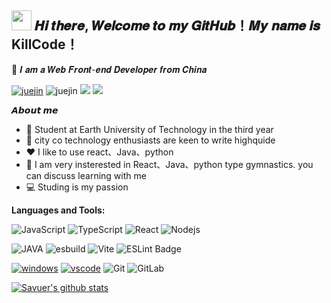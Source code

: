 <h2 ><img src="https://cdn.jsdelivr.net/gh/dmego/images/img/Hi.gif" height="32" /> 𝑯𝒊 𝒕𝒉𝒆𝒓𝒆, 𝑾𝒆𝒍𝒄𝒐𝒎𝒆 𝒕𝒐 𝒎𝒚 𝑮𝒊𝒕𝑯𝒖𝒃！𝑴𝒚 𝒏𝒂𝒎𝒆 𝒊𝒔 KillCode！</h2>

🤝 𝑰 𝒂𝒎 𝒂 𝑾𝒆𝒃 𝑭𝒓𝒐𝒏𝒕-𝒆𝒏𝒅 𝑫𝒆𝒗𝒆𝒍𝒐𝒑𝒆𝒓 𝒇𝒓𝒐𝒎 𝑪𝒉𝒊𝒏𝒂

<p>
  <a href=" "><img src="https://img.shields.io/badge/Hker-blue" alt="juejin"></a>
  <img src="https://img.shields.io/badge/weChat-Ljc--10c-brightgreen" alt="juejin">
  <img  src="https://img.shields.io/badge/any_text-you_like-blue"></img>
  <img src="https://img.shields.io/badge/just%20the%20message-8A2BE2"</img>
</p>

**𝘼𝙗𝙤𝙪𝙩 𝙢𝙚**

- 🏫 Student at Earth University of Technology in the third year
- 💼 city co technology enthusiasts are keen to write highquide
- ❤️ I like to use react、Java、python
- 🧩 I am very insterested in React、Java、python type gymnastics. you can discuss  learning with me
- 💻 Studing  is my passion

**Languages and Tools:**  


![JavaScript](https://img.shields.io/badge/-JavaScript-%23F7DF1C?style=flat-square&logo=javascript&logoColor=000000&labelColor=%23F7DF1C&color=%23FFCE5A)
![TypeScript](https://img.shields.io/badge/-TypeScript-007ACC?style=flat-square&logo=typescript&logoColor=white)
![React](https://img.shields.io/badge/-React-%23282C34?style=flat-square&logo=react)
![Nodejs](https://img.shields.io/badge/-Node.js-%23282C34?style=flat-square&logo=node.js)

![JAVA](https://img.shields.io/badge/-Rollup-%23EC4A3F?style=flat-square&logo=rollupdotjs&logoColor=ffffff)
![esbuild](https://img.shields.io/badge/esbuild-FFCF00?logo=esbuild&logoColor=000&style=flat-square)
![Vite](https://img.shields.io/badge/Vite-646CFF?logo=vite&logoColor=fff&style=flat-square)
![ESLint Badge](https://img.shields.io/badge/ESLint-4B32C3?logo=eslint&logoColor=fff&style=flat-square)

[![windows](https://img.shields.io/badge/Windows-10-4e9eee?style=flat-square&logo=windows&logoColor=ffffff)](https://www.microsoft.com/windows/windows-10)
[![vscode](https://img.shields.io/badge/IDE-VSCode-blue?style=flat-square&logo=visual-studio-code&logoColor=ffffff)](https://code.visualstudio.com/)
![Git](https://img.shields.io/badge/-Git-%23F05032?style=flat-square&logo=git&logoColor=%23ffffff)
![GitLab](https://img.shields.io/badge/-GitLab-FCA121?style=flat-square&logo=gitlab)

<a href="https://github.com/Hashmite"><img src="https://github-readme-stats.vercel.app/api?username=Hashmite&show_icons=true&theme=radical"  alt="Savuer's github stats" data-canonical-src="https://github-readme-stats.vercel.app/api?username=Hashmite&show_icons=true&theme=radical" style="max-width:100%;">
</a>
<br/>
   <a href="https://visitor-badge.glitch.me/badge?page_id=Hashmite&left_color=green&right_color=red"><img src="https://visitor-badge.glitch.me/badge?page_id=Hashmite&right_color=red" alt=""></a>
